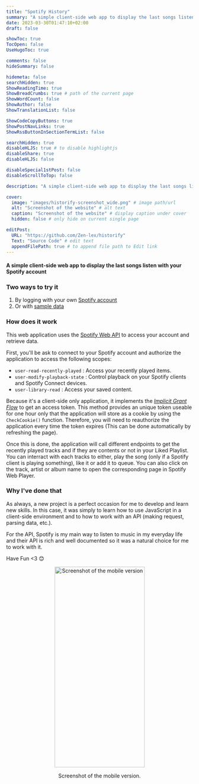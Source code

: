 ```yaml
---
title: "Spotify History"
summary: "A simple client-side web app to display the last songs listen with your Spotify account"
date: 2023-03-30T01:47:10+02:00
draft: false

showToc: true
TocOpen: false
UseHugoToc: true

comments: false
hideSummary: false

hidemeta: false
searchHidden: true
ShowReadingTime: true
ShowBreadCrumbs: true # path of the current page
ShowWordCount: false
ShowAuthor: false
ShowTranslationList: false

ShowCodeCopyButtons: true
ShowPostNavLinks: true
ShowRssButtonInSectionTermList: false

searchHidden: true
disableHLJS: true # to disable highlightjs
disableShare: true
disableHLJS: false

disableSpecial1stPost: false
disableScrollToTop: false

description: "A simple client-side web app to display the last songs listen with your Spotify account"

cover:
  image: "images/historify-screenshot_wide.png" # image path/url
  alt: "Screenshot of the website" # alt text
  caption: "Screenshot of the website" # display caption under cover
  hidden: false # only hide on current single page

editPost:
  URL: "https://github.com/Zen-lex/historify"
  Text: "Source Code" # edit text
  appendFilePath: true # to append file path to Edit link
---
```


#### A simple client-side web app to display the last songs listen with your Spotify account

### Two ways to try it

  1. By logging with your own [Spotify account](https://zen-lex.github.io/historify)
  2. Or with [sample data](https://zen-lex.github.io/historify/sample)

### How does it work

This web application uses the [Spotify Web API](https://developer.spotify.com/documentation/web-api/quick-start/) to access your account and retrieve data.

First, you'll be ask to connect to your Spotify account and authorize the application to access the following scopes:

- ``user-read-recently-played`` : Access your recently played items.
- ``user-modify-playback-state`` : Control playback on your Spotify clients and Spotify Connect devices.
- ``user-library-read`` : Access your saved content.

Because it's a client-side only application, it implements the [*Implicit Grant Flow*](https://developer.spotify.com/documentation/general/guides/authorization/implicit-grant/) to get an access token. This method provides an unique token useable for one hour only that the application will store as a cookie by using the ``CheckCookie()`` function. Therefore, you will need to reauthorize the application every time the token expires (This can be done automatically by refreshing the page).

Once this is done, the application will call different endpoints to get the recently played tracks and if they are contents or not in your Liked Playlist.
You can interract with each tracks to either, play the song (only if a Spotify client is playing something), like it or add it to queue. You can also click on the track, artist or album name to open the corresponding page in Spotify Web Player.

### Why I've done that

As always, a new project is a perfect occasion for me to develop and learn new skills. In this case, it was simply to learn how to use JavaScript in a client-side environment and to how to work with an API (making request, parsing data, etc.).

For the API, Spotify is my main way to listen to music in my everyday life and their API is rich and well documented so it was a natural choice for me to work with it.

Have Fun <3 😊

<div align="center">
  <img class="inbuilt-img" alt="Screenshot of the mobile version" src="/images/historify-screenshot_mobile.jpg" width="243" height="540">
  <p class="text-muted caption">Screenshot of the mobile version.</p>
</div>
